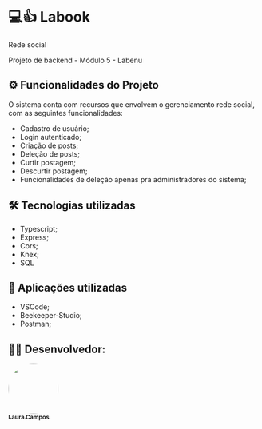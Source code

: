 # 💻👍 Labook 

Rede social

Projeto de backend - Módulo 5 - Labenu

## ⚙️ Funcionalidades do Projeto

O sistema conta com recursos que envolvem o gerenciamento rede social, com as seguintes funcionalidades: 

- Cadastro de usuário;
- Login autenticado;
- Criação de posts;
- Deleção de posts;
- Curtir postagem;
- Descurtir postagem;
- Funcionalidades de deleção apenas pra administradores do sistema;


## 🛠 Tecnologias utilizadas

- Typescript;
- Express;
- Cors;
- Knex; 
- SQL

## 🚀 Aplicações utilizadas

- VSCode;
- Beekeeper-Studio;
- Postman;

## 👨‍💻 Desenvolvedor:


<a href="https://github.com/lausompac">
 <img style="border-radius: 50%;" src="https://avatars.githubusercontent.com/u/101334115?v=4" width="100px;" alt=""/>
 <br />
 <sub><b>Laura Campos</b></sub></a> <a href="https://github.com/lausompac" title="github"></a>
 <br>
 <br>

